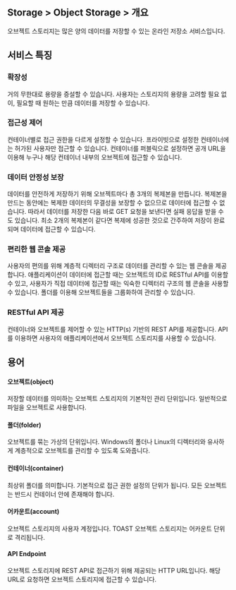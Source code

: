 ## Storage > Object Storage > 개요

오브젝트 스토리지는 많은 양의 데이터를 저장할 수 있는 온라인 저장소 서비스입니다.

## 서비스 특징

### 확장성

거의 무한대로 용량을 증설할 수 있습니다. 사용자는 스토리지의 용량을 고려할 필요 없이, 필요할 때 원하는 만큼 데이터를 저장할 수 있습니다.

### 접근성 제어

컨테이너별로 접근 권한을 다르게 설정할 수 있습니다. 프라이빗으로 설정한 컨테이너에는 허가된 사용자만 접근할 수 있습니다. 컨테이너를 퍼블릭으로 설정하면 공개 URL을 이용해 누구나 해당 컨테이너 내부의 오브젝트에 접근할 수 있습니다.

### 데이터 안정성 보장

데이터를 안전하게 저장하기 위해 오브젝트마다 총 3개의 복제본을 만듭니다. 복제본을 만드는 동안에는 복제한 데이터의 무결성을 보장할 수 없으므로 데이터에 접근할 수 없습니다. 따라서 데이터를 저장한 다음 바로 GET 요청을 보낸다면 실패 응답을 받을 수도 있습니다. 최소 2개의 복제본이 같다면 복제에 성공한 것으로 간주하여 저장이 완료되며 데이터에 접근할 수 있습니다.

### 편리한 웹 콘솔 제공

사용자의 편의를 위해 계층적 디렉터리 구조로 데이터를 관리할 수 있는 웹 콘솔을 제공합니다. 애플리케이션이 데이터에 접근할 때는 오브젝트의 ID로 RESTful API를 이용할 수 있고, 사용자가 직접 데이터에 접근할 때는 익숙한 디렉터리 구조의 웹 콘솔을 사용할 수 있습니다. 폴더를 이용해 오브젝트들을 그룹화하여 관리할 수 있습니다.

### RESTful API 제공

컨테이너와 오브젝트를 제어할 수 있는 HTTP(s) 기반의 REST API를 제공합니다. API를 이용하면 사용자의 애플리케이션에서 오브젝트 스토리지를 사용할 수 있습니다.


## 용어
#### 오브젝트(object)
저장할 데이터를 의미하는 오브젝트 스토리지의 기본적인 관리 단위입니다. 일반적으로 파일을 오브젝트로 사용합니다.
#### 폴더(folder)
오브젝트를 묶는 가상의 단위입니다. Windows의 폴더나 Linux의 디렉터리와 유사하게 계층적으로 오브젝트를 관리할 수 있도록 도와줍니다.
#### 컨테이너(container)
최상위 폴더를 의미합니다. 기본적으로 접근 권한 설정의 단위가 됩니다. 모든 오브젝트는 반드시 컨테이너 안에 존재해야 합니다.
#### 어카운트(account)
오브젝트 스토리지의 사용자 계정입니다. TOAST 오브젝트 스토리지는 어카운트 단위로 격리됩니다.
#### API Endpoint
오브젝트 스토리지에 REST API로 접근하기 위해 제공되는 HTTP URL입니다. 해당 URL로 요청하면 오브젝트 스토리지에 접근할 수 있습니다.
